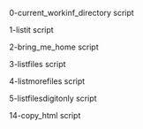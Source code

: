 0-current_workinf_directory script

1-listit script

2-bring_me_home script

3-listfiles script

4-listmorefiles script

5-listfilesdigitonly script

14-copy_html script
